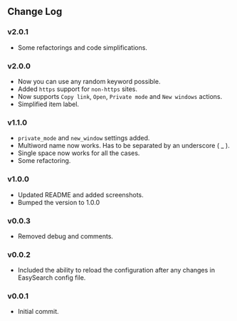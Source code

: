 ## Change Log

### v2.0.1
* Some refactorings and code simplifications.

### v2.0.0
* Now you can use any random keyword possible.
* Added `https` support for `non-https` sites.
* Now supports `Copy link`, `Open`, `Private mode` and `New windows` actions.
* Simplified item label.

### v1.1.0
* `private_mode` and `new_window` settings added.
* Multiword name now works. Has to be separated by an underscore ( _ ).
* Single space now works for all the cases.
* Some refactoring.

### v1.0.0
* Updated README and added screenshots.
* Bumped the version to 1.0.0

### v0.0.3
* Removed debug and comments.

### v0.0.2
* Included the ability to reload the configuration after any changes in EasySearch config file.

### v0.0.1
* Initial commit.
